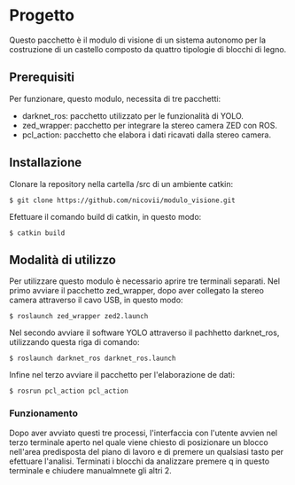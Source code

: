 # Progetto
 Questo pacchetto è il modulo di visione di un sistema autonomo per la costruzione di un castello composto da quattro tipologie di blocchi di legno.

## Prerequisiti
 Per funzionare, questo modulo, necessita di tre pacchetti:
 * darknet_ros: pacchetto utilizzato per le funzionalità di YOLO.
 * zed_wrapper: pacchetto per integrare la stereo camera ZED con ROS.
 * pcl_action: pacchetto che elabora i dati ricavati dalla stereo camera.
 
 ## Installazione
 Clonare la repository nella cartella /src di un ambiente catkin: 
 ```
 $ git clone https://github.com/nicovii/modulo_visione.git
 ```
  Efettuare il comando build di catkin, in questo modo:
 ```
 $ catkin build
 ```
 
 ## Modalità di utilizzo
 Per utilizzare questo modulo è necessario aprire tre terminali separati.
 Nel primo avviare il pacchetto zed_wrapper, dopo aver collegato la stereo camera attraverso il cavo USB, in questo modo:
 ```
 $ roslaunch zed_wrapper zed2.launch
 ```
 Nel secondo avviare il software YOLO attraverso il pachhetto darknet_ros, utilizzando questa riga di comando:
 ```
 $ roslaunch darknet_ros darknet_ros.launch
 ```
 Infine nel terzo avviare il pacchetto per l'elaborazione de dati:
 ```
 $ rosrun pcl_action pcl_action
 ```
 ### Funzionamento
 Dopo aver avviato questi tre processi, l'interfaccia con l'utente avvien nel terzo terminale aperto nel quale viene chiesto di posizionare un blocco nell'area predisposta del piano di lavoro e di premere un qualsiasi tasto per efettuare l'analisi.
 Terminati i blocchi da analizzare premere q in questo terminale e chiudere manualmnete gli altri 2.

